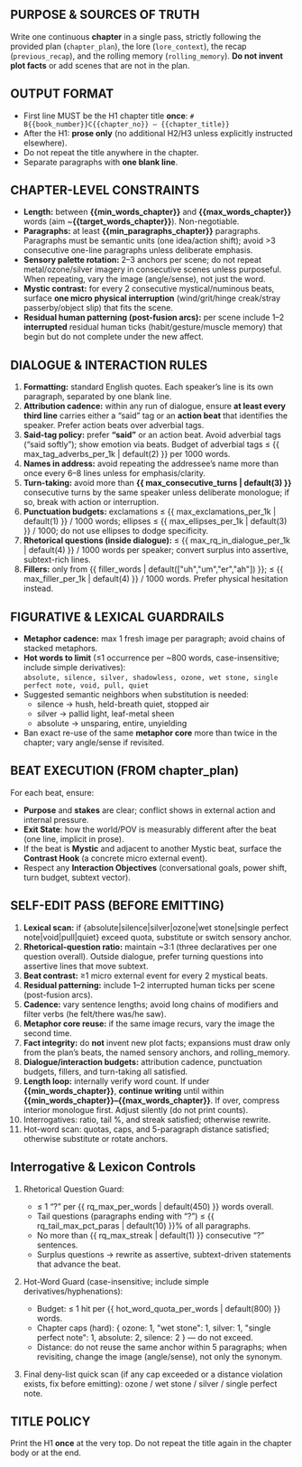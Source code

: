 ## PURPOSE & SOURCES OF TRUTH
Write one continuous **chapter** in a single pass, strictly following the provided plan (`chapter_plan`), the lore (`lore_context`), the recap (`previous_recap`), and the rolling memory (`rolling_memory`). **Do not invent plot facts** or add scenes that are not in the plan.

## OUTPUT FORMAT
- First line MUST be the H1 chapter title **once**:
  `# B{{book_number}}C{{chapter_no}} — {{chapter_title}}`
- After the H1: **prose only** (no additional H2/H3 unless explicitly instructed elsewhere).
- Do not repeat the title anywhere in the chapter.
- Separate paragraphs with **one blank line**.

## CHAPTER-LEVEL CONSTRAINTS
- **Length:** between **{{min_words_chapter}}** and **{{max_words_chapter}}** words (aim ~**{{target_words_chapter}}**). Non-negotiable.
- **Paragraphs:** at least **{{min_paragraphs_chapter}}** paragraphs. Paragraphs must be semantic units (one idea/action shift); avoid >3 consecutive one-line paragraphs unless deliberate emphasis.
- **Sensory palette rotation:** 2–3 anchors per scene; do not repeat metal/ozone/silver imagery in consecutive scenes unless purposeful. When repeating, vary the image (angle/sense), not just the word.
- **Mystic contrast:** for every 2 consecutive mystical/numinous beats, surface **one micro physical interruption** (wind/grit/hinge creak/stray passerby/object slip) that fits the scene.
- **Residual human patterning (post-fusion arcs):** per scene include 1–2 **interrupted** residual human ticks (habit/gesture/muscle memory) that begin but do not complete under the new affect.

## DIALOGUE & INTERACTION RULES
1) **Formatting:** standard English quotes. Each speaker’s line is its own paragraph, separated by one blank line.
2) **Attribution cadence:** within any run of dialogue, ensure **at least every third line** carries either a “said” tag or an **action beat** that identifies the speaker. Prefer action beats over adverbial tags.
3) **Said-tag policy:** prefer **“said”** or an action beat. Avoid adverbial tags (“said softly”); show emotion via beats. Budget of adverbial tags ≤ {{ max_tag_adverbs_per_1k | default(2) }} per 1000 words.
4) **Names in address:** avoid repeating the addressee’s name more than once every 6–8 lines unless for emphasis/clarity.
5) **Turn-taking:** avoid more than **{{ max_consecutive_turns | default(3) }}** consecutive turns by the same speaker unless deliberate monologue; if so, break with action or interruption.
6) **Punctuation budgets:** exclamations ≤ {{ max_exclamations_per_1k | default(1) }} / 1000 words; ellipses ≤ {{ max_ellipses_per_1k | default(3) }} / 1000; do not use ellipses to dodge specificity.
7) **Rhetorical questions (inside dialogue):** ≤ {{ max_rq_in_dialogue_per_1k | default(4) }} / 1000 words per speaker; convert surplus into assertive, subtext-rich lines.
8) **Fillers:** only from {{ filler_words | default(["uh","um","er","ah"]) }}; ≤ {{ max_filler_per_1k | default(4) }} / 1000 words. Prefer physical hesitation instead.

## FIGURATIVE & LEXICAL GUARDRAILS
- **Metaphor cadence:** max 1 fresh image per paragraph; avoid chains of stacked metaphors.
- **Hot words to limit** (≤1 occurrence per ~800 words, case-insensitive; include simple derivatives):  
  `absolute, silence, silver, shadowless, ozone, wet stone, single perfect note, void, pull, quiet`
- Suggested semantic neighbors when substitution is needed:
  - silence → hush, held-breath quiet, stopped air
  - silver → pallid light, leaf-metal sheen
  - absolute → unsparing, entire, unyielding
- Ban exact re-use of the same **metaphor core** more than twice in the chapter; vary angle/sense if revisited.

## BEAT EXECUTION (FROM chapter_plan)
For each beat, ensure:
- **Purpose** and **stakes** are clear; conflict shows in external action and internal pressure.
- **Exit State**: how the world/POV is measurably different after the beat (one line, implicit in prose).
- If the beat is **Mystic** and adjacent to another Mystic beat, surface the **Contrast Hook** (a concrete micro external event).
- Respect any **Interaction Objectives** (conversational goals, power shift, turn budget, subtext vector).

## SELF-EDIT PASS (BEFORE EMITTING)
1) **Lexical scan:** if {absolute|silence|silver|ozone|wet stone|single perfect note|void|pull|quiet} exceed quota, substitute or switch sensory anchor.
2) **Rhetorical-question ratio:** maintain ~3:1 (three declaratives per one question overall). Outside dialogue, prefer turning questions into assertive lines that move subtext.
3) **Beat contrast:** ≥1 micro external event for every 2 mystical beats.
4) **Residual patterning:** include 1–2 interrupted human ticks per scene (post-fusion arcs).
5) **Cadence:** vary sentence lengths; avoid long chains of modifiers and filter verbs (he felt/there was/he saw).
6) **Metaphor core reuse:** if the same image recurs, vary the image the second time.
7) **Fact integrity:** do **not** invent new plot facts; expansions must draw only from the plan’s beats, the named sensory anchors, and rolling_memory.
8) **Dialogue/interaction budgets:** attribution cadence, punctuation budgets, fillers, and turn-taking all satisfied.
9) **Length loop:** internally verify word count. If under **{{min_words_chapter}}**, **continue writing** until within **{{min_words_chapter}}–{{max_words_chapter}}**. If over, compress interior monologue first. Adjust silently (do not print counts).
10) Interrogatives: ratio, tail %, and streak satisfied; otherwise rewrite.
11) Hot-word scan: quotas, caps, and 5-paragraph distance satisfied; otherwise substitute or rotate anchors.

## Interrogative & Lexicon Controls
1) Rhetorical Question Guard:
   - ≤ 1 “?” per {{ rq_max_per_words | default(450) }} words overall.
   - Tail questions (paragraphs ending with “?”) ≤ {{ rq_tail_max_pct_paras | default(10) }}% of all paragraphs.
   - No more than {{ rq_max_streak | default(1) }} consecutive “?” sentences.
   - Surplus questions → rewrite as assertive, subtext-driven statements that advance the beat.

2) Hot-Word Guard (case-insensitive; include simple derivatives/hyphenations):
   - Budget: ≤ 1 hit per {{ hot_word_quota_per_words | default(800) }} words.
   - Chapter caps (hard): { ozone: 1, "wet stone": 1, silver: 1, "single perfect note": 1, absolute: 2, silence: 2 } — do not exceed.
   - Distance: do not reuse the same anchor within 5 paragraphs; when revisiting, change the image (angle/sense), not only the synonym.

3) Final deny-list quick scan (if any cap exceeded or a distance violation exists, fix before emitting):
   ozone / wet stone / silver / single perfect note.

## TITLE POLICY
Print the H1 **once** at the very top. Do not repeat the title again in the chapter body or at the end.
